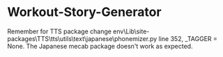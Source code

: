 # Workout-Story-Generator

Remember for TTS package change env\Lib\site-packages\TTS\tts\utils\text\japanese\phonemizer.py line 352, _TAGGER = None. The Japanese mecab package doesn't work as expected.